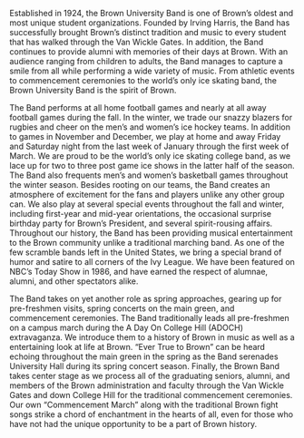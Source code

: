 Established in 1924, the Brown University Band is one of Brown’s oldest and most unique student organizations. Founded by Irving Harris, the Band has successfully brought Brown’s distinct tradition and music to every student that has walked through the Van Wickle Gates. In addition, the Band continues to provide alumni with memories of their days at Brown. With an audience ranging from children to adults, the Band manages to capture a smile from all while performing a wide variety of music. From athletic events to commencement ceremonies to the world’s only ice skating band, the Brown University Band is the spirit of Brown.

The Band performs at all home football games and nearly at all away football games during the fall. In the winter, we trade our snazzy blazers for rugbies and cheer on the men’s and women’s ice hockey teams. In addition to games in November and December, we play at home and away Friday and Saturday night from the last week of January through the first week of March. We are proud to be the world’s only ice skating college band, as we lace up for two to three post game ice shows in the latter half of the season. The Band also frequents men’s and women’s basketball games throughout the winter season. Besides rooting on our teams, the Band creates an atmosphere of excitement for the fans and players unlike any other group can. We also play at several special events throughout the fall and winter, including first-year and mid-year orientations, the occasional surprise birthday party for Brown’s President, and several spirit-rousing affairs. Throughout our history, the Band has been providing musical entertainment to the Brown community unlike a traditional marching band. As one of the few scramble bands left in the United States, we bring a special brand of humor and satire to all corners of the Ivy League. We have been featured on NBC’s Today Show in 1986, and have earned the respect of alumnae, alumni, and other spectators alike.

The Band takes on yet another role as spring approaches, gearing up for pre-freshmen visits, spring concerts on the main green, and commencement ceremonies. The Band traditionally leads all pre-freshmen on a campus march during the A Day On College Hill (ADOCH) extravaganza. We introduce them to a history of Brown in music as well as a entertaining look at life at Brown. “Ever True to Brown” can be heard echoing throughout the main green in the spring as the Band serenades University Hall during its spring concert season. Finally, the Brown Band takes center stage as we process all of the graduating seniors, alumni, and members of the Brown administration and faculty through the Van Wickle Gates and down College Hill for the traditional commencement ceremonies. Our own “Commencement March” along with the traditional Brown fight songs strike a chord of enchantment in the hearts of all, even for those who have not had the unique opportunity to be a part of Brown history.
